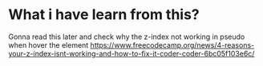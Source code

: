 # What i have learn from this?  
Gonna read this later and check why the z-index not working in pseudo when hover the element
https://www.freecodecamp.org/news/4-reasons-your-z-index-isnt-working-and-how-to-fix-it-coder-coder-6bc05f103e6c/

